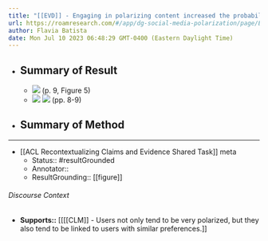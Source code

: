 ```yaml
---
title: "[[EVD]] - Engaging in polarizing content increased the probability to have friends with similar characteristics. - [[@brugnoliRecursivePatternsOnline2019]]"
url: https://roamresearch.com/#/app/dg-social-media-polarization/page/EEv4t_Zmw
author: Flavia Batista
date: Mon Jul 10 2023 06:48:29 GMT-0400 (Eastern Daylight Time)
---
```


- ## Summary of Result
    - ![](https://firebasestorage.googleapis.com/v0/b/firescript-577a2.appspot.com/o/imgs%2Fapp%2Fdg-social-media-polarization%2F52fyUttN-U.34.34%20PM.png?alt=media&token=75bdd6e2-e830-44d1-9231-edf4c14c5c89) (p. 9, Figure 5)
    - ![](https://firebasestorage.googleapis.com/v0/b/firescript-577a2.appspot.com/o/imgs%2Fapp%2Fdg-social-media-polarization%2FfS0w-oYARc.11.57.png?alt=media&token=c7c60f3c-d389-4698-b18f-254814e37f2b)
![](https://firebasestorage.googleapis.com/v0/b/firescript-577a2.appspot.com/o/imgs%2Fapp%2Fdg-social-media-polarization%2FezaC-t8yaF.12.20.png?alt=media&token=dd90ecc3-690f-4aaa-831e-065251559b1a) (pp. 8-9)
- ## Summary of Method
- ---
- [[ACL Recontextualizing Claims and Evidence Shared Task]] meta
    - Status:: #resultGrounded
    - Annotator::
    - ResultGrounding:: [[figure]]

###### Discourse Context

- **Supports::** [[[[CLM]] - Users not only tend to be very polarized, but they also tend to be linked to users with similar preferences.]]
